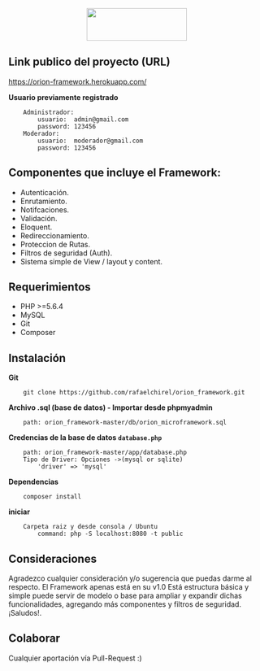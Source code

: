 <p align="center"><img src="https://upload.wikimedia.org/wikipedia/commons/thumb/2/27/PHP-logo.svg/1200px-PHP-logo.svg.png" width="197px" height="64px"></p>

## Link publico del proyecto (URL)
https://orion-framework.herokuapp.com/

**Usuario previamente registrado**
```shell
	Administrador:
		usuario:  admin@gmail.com
		password: 123456
	Moderador:
		usuario:  moderador@gmail.com
		password: 123456
```

## Componentes que incluye el Framework:

- Autenticación.
- Enrutamiento.
- Notifcaciones.
- Validación.
- Eloquent.
- Redireccionamiento.
- Proteccion de Rutas.
- Filtros de seguridad (Auth).
- Sistema simple de View / layout y content.

## Requerimientos

- PHP >=5.6.4
- MySQL
- Git
- Composer

## Instalación

**Git**
```shell
	git clone https://github.com/rafaelchirel/orion_framework.git
```

**Archivo .sql (base de datos) - Importar desde phpmyadmin**
```shell
	path: orion_framework-master/db/orion_microframework.sql
```

**Credencias de la base de datos `database.php`**
```shell
	path: orion_framework-master/app/database.php
	Tipo de Driver: Opciones ->(mysql or sqlite)
		'driver' => 'mysql'
```

**Dependencias**
```shell
	composer install
```

**iniciar**
```shell
	Carpeta raiz y desde consola / Ubuntu
		command: php -S localhost:8080 -t public
```

## Consideraciones
Agradezco cualquier consideración y/o sugerencia que puedas darme al respecto. El Framework apenas está en su v1.0
Está estructura básica y simple puede servir de modelo o base para ampliar y expandir dichas funcionalidades, agregando más componentes y filtros de seguridad.
¡Saludos!.

## Colaborar

Cualquier aportación vía Pull-Request  :)
